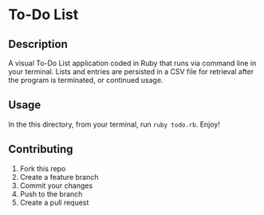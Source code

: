 # To-Do List

## Description

A visual To-Do List application coded in Ruby that runs via command line in your terminal.  Lists and entries are persisted in a CSV file for retrieval after the program is terminated, or continued usage.

## Usage

In the this directory, from your terminal, run `ruby todo.rb`. Enjoy!

## Contributing

1. Fork this repo
2. Create a feature branch
3. Commit your changes
4. Push to the branch
5. Create a pull request
